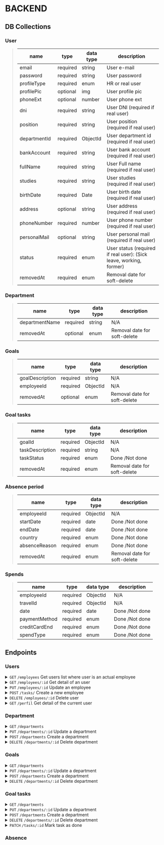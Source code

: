# BACKEND

## DB Collections

### User

> | name            | type     | data type | description                                                        |
> | --------------- | -------- | --------- | ------------------------------------------------------------------ |
> | email           | required | string    | User e-mail                                                        |
> | password        | required | string    | User password                                                      |
> | profileType     | required | enum      | HR or real user                                                    |
> | profilePic      | optional | img       | User profile pic                                                   |
> | phoneExt        | optional | number    | User phone ext                                                     |
> | dni             | required | string    | User DNI (required if real user)                                   |
> | position        | required | string    | User position (required if real user)                              |
> | departmentId    | required | ObjectId  | User department id (required if real user)                         |
> | bankAccount     | required | string    | User bank account (required if real user)                          |
> | fullName        | required | string    | User Full name (required if real user)                             |
> | studies         | required | string    | User studies (required if real user)                               |
> | birthDate       | required | Date      | User birth date (required if real user)                            |
> | address         | optional | string    | User address (required if real user)                               |
> | phoneNumber     | required | number    | User phone number (required if real user)                          |
> | personalMail    | optional | string    | User personal mail (required if real user)                         |
> | status          | required | enum      | User status (required if real user): (Sick leave, working, former) |
> | removedAt       | required | enum      | Removal date for soft-delete                                       |

### Department

> | name            | type      | data type | description                  |
> | --------------- | --------- | --------- | ---------------------------- |
> | departmentName  | required  | string    | N/A                          |
> | removedAt       | optional  | enum      | Removal date for soft-delete |


### Goals

> | name             | type      | data type | description                  |
> | ---------------- | --------- | --------- | ---------------------------- |
> | goalDescription  | required  | string    | N/A                          |
> | employeeId       | required  | ObjectId  | N/A                          |
> | removedAt        | optional  | enum      | Removal date for soft-delete |


### Goal tasks

> | name             | type      | data type | description                  |
> | ---------------- | --------- | --------- | ---------------------------- |
> | goalId           | required  | ObjectId  | N/A                          |
> | taskDescription  | required  | string    | N/A                          | 
> | taskStatus       | required  | enum      | Done /Not done               |
> | removedAt        | required  | enum      | Removal date for soft-delete |

### Absence period

> | name             | type      | data type | description                  |
> | ---------------- | --------- | --------- | -----------                  |
> | employeeId       | required  | ObjectId  | N/A                          |
> | startDate        | required  | date      | Done /Not done               |
> | endDate          | required  | date      | Done /Not done               |
> | country          | required  | enum      | Done /Not done               |
> | absenceReason    | required  | enum      | Done /Not done               |
> | removedAt        | required  | enum      | Removal date for soft-delete |

### Spends

> | name             | type      | data type | description                  |
> | ----             | ----      | --------- | ---------------------------- |
> | employeeId       | required  | ObjectId  | N/A                          |
> | travelId         | required  | ObjectId  | N/A                          |
> | date             | required  | date      | Done /Not done               |
> | paymentMethod    | required  | enum      | Done /Not done               |
> | creditCardEnd    | required  | enum      | Done /Not done               |
> | spendType        | required  | enum      | Done /Not done               |

## Endpoints

### Users

<details>
  <summary>
    <code>GET</code> 
    <code>/employees</code> 
    Get users list where user is an actual employee
  </summary>
  
  #### Parameters

> | name | type | data type | description |
> | ---- | ---- | --------- | ----------- |
> | None | N/A  | N/A       | N/A         |

#### Responses

> | http code | content-type       | response              |
> | --------- | ------------------ | --------------------- |
> | `200`     | `application/json` | Array of employees    |

</details>

<details>
  <summary>
    <code>GET</code> 
    <code>/employees/:id</code> 
    Get detail of an user
  </summary>
  
  #### Parameters

> | name | type     | data type | description    |
> | ---- | -------- | --------- | -------------- |
> | id   | required | string    | ID of the user |

#### Responses

> | http code | content-type       | response                  |
> | --------- | ------------------ | ------------------------- |
> | `200`     | `application/json` | An user object            |
> | `403`     | `application/json` | `{"msg":"Forbidden}`      |
> | `404`     | `application/json` | `{"msg":"Task not found}` |

</details>

<details>
  <summary>
    <code>PUT</code> 
    <code>/employees/:id</code> 
    Update an employee
  </summary>
  
  #### Parameters

> | name            | type     | data type | description                                                        |
> | --------------- | -------- | --------- | ------------------------------------------------------------------ |
> | profilePic      | optional | img       | User profile pic                                                   |
> | dni             | required | string    | User DNI (required if real user)                                   |
> | bankAccount     | required | string    | User bank account (required if real user)                          |
> | fullName        | required | string    | User Full name (required if real user)                             |
> | studies         | required | string    | User studies (required if real user)                               |
> | birthDate       | required | Date      | User birth date (required if real user)                            |
> | address         | optional | string    | User address (required if real user)                               |
> | phoneNumber     | required | number    | User phone number (required if real user)                          |
> | personalMail    | optional | string    | User personal mail (required if real user)                         |

#### Responses

> | http code | content-type       | response                                                            |
> | --------- | ------------------ | ------------------------------------------------------------------- |
> | `200`     | `application/json` | `{ msg: "User updated" }`                                           |
> | `400`     | `application/json` | `{"msg": "You missed some parameters: parameter1, parameter2, ...}` |
> | `403`     | `application/json` | `{"msg": "Forbidden"}  `                                            |
> | `404`     | `application/json` | `{"msg": "Task not found"}`                                         |

</details>

<details>
  <summary>
    <code>POST</code> 
    <code>/tasks/</code> 
    Create a new employee
  </summary>
  
  #### Parameters

> | name            | type     | data type | description                                                        |
> | --------------- | -------- | --------- | ------------------------------------------------------------------ |
> | email           | required | string    | User e-mail                                                        |
> | password        | required | string    | User password                                                      |
> | profilePic      | optional | img       | User profile pic                                                   |
> | phoneExt        | optional | number    | User phone ext                                                     |
> | dni             | required | string    | User DNI (required if real user)                                   |
> | bankAccount     | required | string    | User bank account (required if real user)                          |
> | fullName        | required | string    | User Full name (required if real user)                             |
> | studies         | required | string    | User studies (required if real user)                               |
> | birthDate       | required | Date      | User birth date (required if real user)                            |
> | address         | optional | string    | User address (required if real user)                               |
> | phoneNumber     | required | number    | User phone number (required if real user)                          |
> | personalMail    | optional | string    | User personal mail (required if real user)                         |

#### Responses

> | http code | content-type       | response                                                            |
> | --------- | ------------------ | ------------------------------------------------------------------- |
> | `201`     | `application/json` | `{"msg": "User created", "id": "123456}`                            |
> | `400`     | `application/json` | `{"msg": "You missed some parameters: parameter1, parameter2, ...}` |

</details>

<details>
  <summary>
    <code>DELETE</code> 
    <code>/employees/:id</code> 
    Delete user
  </summary>
  
  #### Parameters

> | name | type | data type | description |
> | ---- | ---- | --------- | ----------- |
> | None | N/A  | N/A       | N/A         |

#### Responses

> | http code | content-type       | response                  |
> | --------- | ------------------ | ------------------------- |
> | `200`     | `application/json` | An user object            |
> | `403`     | `application/json` | `{"msg":"Forbidden}`      |
> | `404`     | `application/json` | `{"msg":"User not found}` |

</details>

<details>
  <summary>
    <code>GET</code> 
    <code>/perfil</code> 
    Get detail of the current user
  </summary>
  
  #### Parameters

> | name | type | data type | description |
> | ---- | ---- | --------- | ----------- |
> | None | N/A  | N/A       | N/A         |

#### Responses

> | http code | content-type       | response                  |
> | --------- | ------------------ | ------------------------- |
> | `200`     | `application/json` | An user object            |
> | `403`     | `application/json` | `{"msg":"Forbidden}`      |
> | `404`     | `application/json` | `{"msg":"Task not found}` |

</details>

### Department

<details>
  <summary>
    <code>GET</code> 
    <code>/departments</code> 
    
  </summary>
  
  #### Parameters

> | name | type | data type | description |
> | ---- | ---- | --------- | ----------- |
> | None | N/A  | N/A       | N/A         |

#### Responses

> | http code | content-type       | response              |
> | --------- | ------------------ | --------------------- |
> | `200`     | `application/json` | Array of departments    |

</details>

<details>
  <summary>
    <code>PUT</code> 
    <code>/departments/:id</code> 
    Update a department
  </summary>
  
  #### Parameters

> | name            | type     | data type | description  |
> | --------------- | -------- | --------- | ------------ |
> | departmentName  | required | string    | N/A          |


#### Responses

> | http code | content-type       | response                                                            |
> | --------- | ------------------ | ------------------------------------------------------------------- |
> | `200`     | `application/json` | `{ msg: "User updated" }`                                           |
> | `400`     | `application/json` | `{"msg": "You missed some parameters: parameter1, parameter2, ...}` |
> | `403`     | `application/json` | `{"msg": "Forbidden"}  `                                            |
> | `404`     | `application/json` | `{"msg": "Task not found"}`                                         |

</details>

<details>
  <summary>
    <code>POST</code> 
    <code>/departments</code> 
    Create a department
  </summary>
  
  #### Parameters

> | name            | type     | data type | description  |
> | --------------- | -------- | --------- | ------------ |
> | departmentName  | required | string    | N/A          |


#### Responses

> | http code | content-type       | response                                                            |
> | --------- | ------------------ | ------------------------------------------------------------------- |
> | `200`     | `application/json` | `{ msg: "Department created" }`                                     |
> | `400`     | `application/json` | `{"msg": "You missed some parameters: parameter1, parameter2, ...}` |
> | `403`     | `application/json` | `{"msg": "Forbidden"}  `                                            |
> | `404`     | `application/json` | `{"msg": "Task not found"}`                                         |

</details>

<details>
  <summary>
    <code>DELETE</code> 
    <code>/departments/:id</code> 
    Delete department
  </summary>
  
  #### Parameters

> | name | type | data type | description |
> | ---- | ---- | --------- | ----------- |
> | None | N/A  | N/A       | N/A         |

#### Responses

> | http code | content-type       | response                  |
> | --------- | ------------------ | ------------------------- |
> | `200`     | `application/json` | An user object            |
> | `403`     | `application/json` | `{"msg":"Forbidden}`      |
> | `404`     | `application/json` | `{"msg":"User not found}` |

</details>

### Goals

<details>
  <summary>
    <code>GET</code> 
    <code>/departments</code> 
    
  </summary>
  
  #### Parameters

> | name | type | data type | description |
> | ---- | ---- | --------- | ----------- |
> | None | N/A  | N/A       | N/A         |

#### Responses

> | http code | content-type       | response              |
> | --------- | ------------------ | --------------------- |
> | `200`     | `application/json` | Array of departments    |

</details>

<details>
  <summary>
    <code>PUT</code> 
    <code>/departments/:id</code> 
    Update a department
  </summary>
  
  #### Parameters

> | name            | type     | data type | description  |
> | --------------- | -------- | --------- | ------------ |
> | departmentName  | required | string    | N/A          |


#### Responses

> | http code | content-type       | response                                                            |
> | --------- | ------------------ | ------------------------------------------------------------------- |
> | `200`     | `application/json` | `{ msg: "User updated" }`                                           |
> | `400`     | `application/json` | `{"msg": "You missed some parameters: parameter1, parameter2, ...}` |
> | `403`     | `application/json` | `{"msg": "Forbidden"}  `                                            |
> | `404`     | `application/json` | `{"msg": "Task not found"}`                                         |

</details>

<details>
  <summary>
    <code>POST</code> 
    <code>/departments</code> 
    Create a department
  </summary>
  
  #### Parameters

> | name            | type     | data type | description  |
> | --------------- | -------- | --------- | ------------ |
> | departmentName  | required | string    | N/A          |


#### Responses

> | http code | content-type       | response                                                            |
> | --------- | ------------------ | ------------------------------------------------------------------- |
> | `200`     | `application/json` | `{ msg: "Department created" }`                                     |
> | `400`     | `application/json` | `{"msg": "You missed some parameters: parameter1, parameter2, ...}` |
> | `403`     | `application/json` | `{"msg": "Forbidden"}  `                                            |
> | `404`     | `application/json` | `{"msg": "Task not found"}`                                         |

</details>

<details>
  <summary>
    <code>DELETE</code> 
    <code>/departments/:id</code> 
    Delete department
  </summary>
  
  #### Parameters

> | name | type | data type | description |
> | ---- | ---- | --------- | ----------- |
> | None | N/A  | N/A       | N/A         |

#### Responses

> | http code | content-type       | response                  |
> | --------- | ------------------ | ------------------------- |
> | `200`     | `application/json` | An user object            |
> | `403`     | `application/json` | `{"msg":"Forbidden}`      |
> | `404`     | `application/json` | `{"msg":"User not found}` |

</details>

### Goal tasks

<details>
  <summary>
    <code>GET</code> 
    <code>/departments</code> 
    
  </summary>
  
  #### Parameters

> | name | type | data type | description |
> | ---- | ---- | --------- | ----------- |
> | None | N/A  | N/A       | N/A         |

#### Responses

> | http code | content-type       | response              |
> | --------- | ------------------ | --------------------- |
> | `200`     | `application/json` | Array of departments    |

</details>

<details>
  <summary>
    <code>PUT</code> 
    <code>/departments/:id</code> 
    Update a department
  </summary>
  
  #### Parameters

> | name            | type     | data type | description  |
> | --------------- | -------- | --------- | ------------ |
> | departmentName  | required | string    | N/A          |


#### Responses

> | http code | content-type       | response                                                            |
> | --------- | ------------------ | ------------------------------------------------------------------- |
> | `200`     | `application/json` | `{ msg: "User updated" }`                                           |
> | `400`     | `application/json` | `{"msg": "You missed some parameters: parameter1, parameter2, ...}` |
> | `403`     | `application/json` | `{"msg": "Forbidden"}  `                                            |
> | `404`     | `application/json` | `{"msg": "Task not found"}`                                         |

</details>

<details>
  <summary>
    <code>POST</code> 
    <code>/departments</code> 
    Create a department
  </summary>
  
  #### Parameters

> | name            | type     | data type | description  |
> | --------------- | -------- | --------- | ------------ |
> | departmentName  | required | string    | N/A          |


#### Responses

> | http code | content-type       | response                                                            |
> | --------- | ------------------ | ------------------------------------------------------------------- |
> | `200`     | `application/json` | `{ msg: "Department created" }`                                     |
> | `400`     | `application/json` | `{"msg": "You missed some parameters: parameter1, parameter2, ...}` |
> | `403`     | `application/json` | `{"msg": "Forbidden"}  `                                            |
> | `404`     | `application/json` | `{"msg": "Task not found"}`                                         |

</details>

<details>
  <summary>
    <code>DELETE</code> 
    <code>/departments/:id</code> 
    Delete department
  </summary>
  
  #### Parameters

> | name | type | data type | description |
> | ---- | ---- | --------- | ----------- |
> | None | N/A  | N/A       | N/A         |

#### Responses

> | http code | content-type       | response                  |
> | --------- | ------------------ | ------------------------- |
> | `200`     | `application/json` | An user object            |
> | `403`     | `application/json` | `{"msg":"Forbidden}`      |
> | `404`     | `application/json` | `{"msg":"User not found}` |

</details>

<details>
  <summary>
    <code>PATCH</code> 
    <code>/tasks/:id</code> 
    Mark task as done
  </summary>
  
  #### Parameters

> | name | type     | data type | description    |
> | ---- | -------- | --------- | -------------- |
> | id   | required | string    | ID of the task |

#### Responses

> | http code | content-type       | response                               |
> | --------- | ------------------ | -------------------------------------- |
> | `200`     | `application/json` | `{"msg": "Task marked as completed"}`  |
> | `403`     | `application/json` | `{"msg": "Forbidden"}  `               |
> | `404`     | `application/json` | `{"msg": "Task not found"}`            |
> | `400`     | `application/json` | `{"msg": "You missed parameter 'id'"}` |

</details>

### Absence

